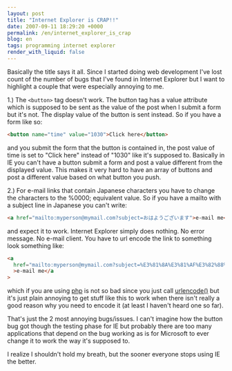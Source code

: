 ```yaml
---
layout: post
title: "Internet Explorer is CRAP!!"
date: 2007-09-11 18:29:20 +0000
permalink: /en/internet_explorer_is_crap
blog: en
tags: programming internet explorer
render_with_liquid: false
---
```


Basically the title says it all. Since I started doing web development I've lost count of the number of bugs that I've found in Internet Explorer but I want to highlight a couple that were especially annoying to me.

1.) The `<button>` tag doesn't work. The button tag has a value attribute which is supposed to be sent as the value of the post when I submit a form but it's not. The display value of the button is sent instead. So if you have a form like so:

```html
<button name="time" value="1030">Click here</button>
```

and you submit the form that the button is contained in, the post value of time is set to "Click here" instead of "1030" like it's supposed to. Basically in IE you can't have a button submit a form and post a value different from the displayed value. This makes it very hard to have an array of buttons and post a different value based on what button you push.

2.) For e-mail links that contain Japanese characters you have to change the characters to the %0000; equivalent value. So if you have a mailto with a subject line in Japanese you can't write:

```html
<a href="mailto:myperson@mymail.com?subject=おはようございます">e-mail me</a>
```

and expect it to work. Internet Explorer simply does nothing. No error message. No e-mail client. You have to url encode the link to something look something like:

```html
<a
  href="mailto:myperson@mymail.com?subject=%E3%81%8A%E3%81%AF%E3%82%88%E3%81%86%E3%81%94%E3%81%96%E3%81%84%E3%81%BE%E3%81%99%26"
  >e-mail me</a
>
```

which if you are using [php](http://www.php.net/) is not so bad since you just call [urlencode()](http://www.php.net/manual/en/function.urlencode.php) but it's just plain annoying to get stuff like this to work when there isn't really a good reason why you need to encode it (at least I haven't heard one so far).

That's just the 2 most annoying bugs/issues. I can't imagine how the button bug got though the testing phase for IE but probably there are too many applications that depend on the bug working as is for Microsoft to ever change it to work the way it's supposed to.

I realize I shouldn't hold my breath, but the sooner everyone stops using IE the better.
